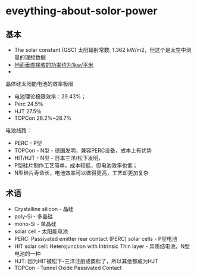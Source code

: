 # eveything-about-solor-power

## 基本
- The solar constant (GSC) 太阳辐射常数: 1.362 kW/m2，但这个是太空中测量的理想数据
- [地面垂直接收的功率约为1kw/平米](https://zh.wikipedia.org/zh-hans/%E6%97%A5%E5%B0%84%E9%87%8F)
- 

晶体硅太阳能电池的效率极限
- 电池理论极限效率：29.43%；
- Perc 24.5％
- HJT 27.5％
- TOPCon 28.2%~28.7%

电池线路：
- PERC - P型
- TOPCon - N型 - 德国发明，兼容PERC设备，成本上有优势
- HIT/HJT - N型 - 日本三洋/松下发明，
- P型硅片制作工艺简单，成本较低，但电池效率也低；
- N型硅片寿命长，电池效率可以做得更高，工艺却更加复杂

## 术语
- Crystalline silicon - 晶硅
- poly-Si  - 多晶硅
- mono-Si - 单晶硅
- solar cell - 太阳能电池
- PERC: Passivated emitter rear contact (PERC) solar cells - P型电池
- HIT solar cell: Heterojunction with Intrinsic Thin layer - 异质结电池，N型电池的一种
- HJT: 因为HIT被松下-三洋注册成商标了，所以其他都成为HJT
- TOPCon - Tunnel Oxide Passivated Contact

